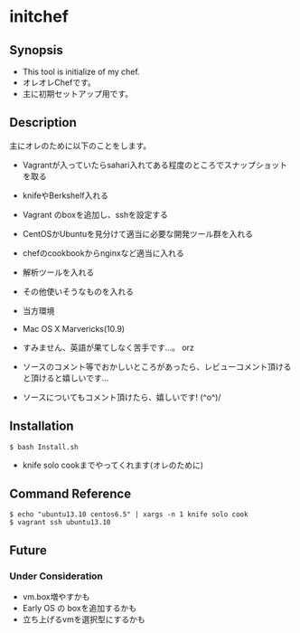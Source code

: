 # initchef

## Synopsis

* This tool is initialize of my chef.
* オレオレChefです。
* 主に初期セットアップ用です。

## Description

主にオレのために以下のことをします。

* Vagrantが入っていたらsahari入れてある程度のところでスナップショットを取る
* knifeやBerkshelf入れる
* Vagrant のboxを追加し、sshを設定する
* CentOSかUbuntuを見分けて適当に必要な開発ツール群を入れる
* chefのcookbookからnginxなど適当に入れる
* 解析ツールを入れる
* その他使いそうなものを入れる

* 当方環境
* Mac OS X Marvericks(10.9)

* すみません、英語が果てしなく苦手です...。 orz
* ソースのコメント等でおかしいところがあったら、レビューコメント頂けると頂けると嬉しいです...
* ソースについてもコメント頂けたら、嬉しいです! (^o^)/

## Installation

`$ bash Install.sh`

* knife solo cookまでやってくれます(オレのために)

## Command Reference

    $ echo "ubuntu13.10 centos6.5" | xargs -n 1 knife solo cook
    $ vagrant ssh ubuntu13.10

## Future

### Under Consideration

* vm.box増やすかも
* Early OS の boxを追加するかも
* 立ち上げるvmを選択型にするかも
